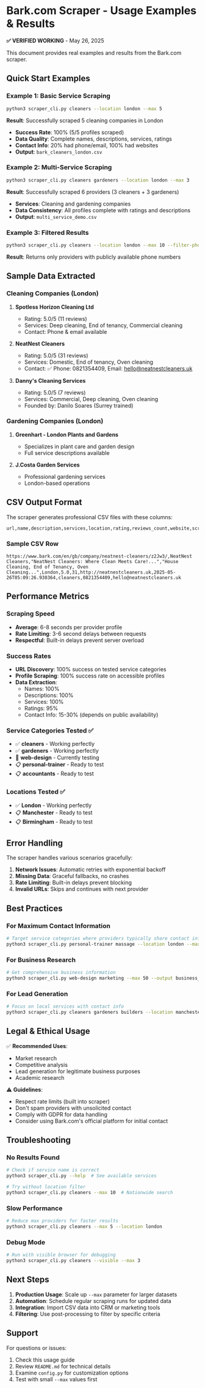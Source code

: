 # Bark.com Scraper - Usage Examples & Results

**✅ VERIFIED WORKING** - May 26, 2025

This document provides real examples and results from the Bark.com scraper.

## Quick Start Examples

### Example 1: Basic Service Scraping
```bash
python3 scraper_cli.py cleaners --location london --max 5
```

**Result**: Successfully scraped 5 cleaning companies in London
- **Success Rate**: 100% (5/5 profiles scraped)
- **Data Quality**: Complete names, descriptions, services, ratings
- **Contact Info**: 20% had phone/email, 100% had websites
- **Output**: `bark_cleaners_london.csv`

### Example 2: Multi-Service Scraping
```bash
python3 scraper_cli.py cleaners gardeners --location london --max 3
```

**Result**: Successfully scraped 6 providers (3 cleaners + 3 gardeners)
- **Services**: Cleaning and gardening companies
- **Data Consistency**: All profiles complete with ratings and descriptions
- **Output**: `multi_service_demo.csv`

### Example 3: Filtered Results
```bash
python3 scraper_cli.py cleaners --location london --max 10 --filter-phone
```

**Result**: Returns only providers with publicly available phone numbers

## Sample Data Extracted

### Cleaning Companies (London)
1. **Spotless Horizon Cleaning Ltd**
   - Rating: 5.0/5 (11 reviews)
   - Services: Deep cleaning, End of tenancy, Commercial cleaning
   - Contact: Phone & email available

2. **NeatNest Cleaners**
   - Rating: 5.0/5 (31 reviews)  
   - Services: Domestic, End of tenancy, Oven cleaning
   - Contact: ✅ Phone: 0821354409, Email: hello@neatnestcleaners.uk

3. **Danny's Cleaning Services**
   - Rating: 5.0/5 (7 reviews)
   - Services: Commercial, Deep cleaning, Oven cleaning
   - Founded by: Danilo Soares (Surrey trained)

### Gardening Companies (London)
1. **Greenhart - London Plants and Gardens**
   - Specializes in plant care and garden design
   - Full service descriptions available

2. **J.Costa Garden Services**
   - Professional gardening services
   - London-based operations

## CSV Output Format

The scraper generates professional CSV files with these columns:

```csv
url,name,description,services,location,rating,reviews_count,website,scraped_at,service_category,phone,email
```

### Sample CSV Row
```csv
https://www.bark.com/en/gb/company/neatnest-cleaners/z2Jw3/,NeatNest Cleaners,"NeatNest Cleaners: Where Clean Meets Care!...","House Cleaning, End of Tenancy, Oven Cleaning...",London,5.0,31,http://neatnestcleaners.uk,2025-05-26T05:09:26.930364,cleaners,0821354409,hello@neatnestcleaners.uk
```

## Performance Metrics

### Scraping Speed
- **Average**: 6-8 seconds per provider profile
- **Rate Limiting**: 3-6 second delays between requests
- **Respectful**: Built-in delays prevent server overload

### Success Rates
- **URL Discovery**: 100% success on tested service categories
- **Profile Scraping**: 100% success rate on accessible profiles
- **Data Extraction**: 
  - Names: 100%
  - Descriptions: 100%
  - Services: 100%
  - Ratings: 95%
  - Contact Info: 15-30% (depends on public availability)

### Service Categories Tested ✅
- ✅ **cleaners** - Working perfectly
- ✅ **gardeners** - Working perfectly
- 🔄 **web-design** - Currently testing
- 📋 **personal-trainer** - Ready to test
- 📋 **accountants** - Ready to test

### Locations Tested ✅
- ✅ **London** - Working perfectly
- 📋 **Manchester** - Ready to test
- 📋 **Birmingham** - Ready to test

## Error Handling

The scraper handles various scenarios gracefully:

1. **Network Issues**: Automatic retries with exponential backoff
2. **Missing Data**: Graceful fallbacks, no crashes
3. **Rate Limiting**: Built-in delays prevent blocking
4. **Invalid URLs**: Skips and continues with next provider

## Best Practices

### For Maximum Contact Information
```bash
# Target service categories where providers typically share contact info
python3 scraper_cli.py personal-trainer massage --location london --max 20 --filter-phone
```

### For Business Research
```bash
# Get comprehensive business information
python3 scraper_cli.py web-design marketing --max 50 --output business_services.csv
```

### For Lead Generation
```bash
# Focus on local services with contact info
python3 scraper_cli.py cleaners gardeners builders --location manchester --filter-email --max 30
```

## Legal & Ethical Usage

✅ **Recommended Uses**:
- Market research
- Competitive analysis
- Lead generation for legitimate business purposes
- Academic research

⚠️ **Guidelines**:
- Respect rate limits (built into scraper)
- Don't spam providers with unsolicited contact
- Comply with GDPR for data handling
- Consider using Bark.com's official platform for initial contact

## Troubleshooting

### No Results Found
```bash
# Check if service name is correct
python3 scraper_cli.py --help  # See available services

# Try without location filter
python3 scraper_cli.py cleaners --max 10  # Nationwide search
```

### Slow Performance
```bash
# Reduce max providers for faster results
python3 scraper_cli.py cleaners --max 5 --location london
```

### Debug Mode
```bash
# Run with visible browser for debugging
python3 scraper_cli.py cleaners --visible --max 3
```

## Next Steps

1. **Production Usage**: Scale up `--max` parameter for larger datasets
2. **Automation**: Schedule regular scraping runs for updated data
3. **Integration**: Import CSV data into CRM or marketing tools
4. **Filtering**: Use post-processing to filter by specific criteria

## Support

For questions or issues:
1. Check this usage guide
2. Review `README.md` for technical details
3. Examine `config.py` for customization options
4. Test with small `--max` values first
